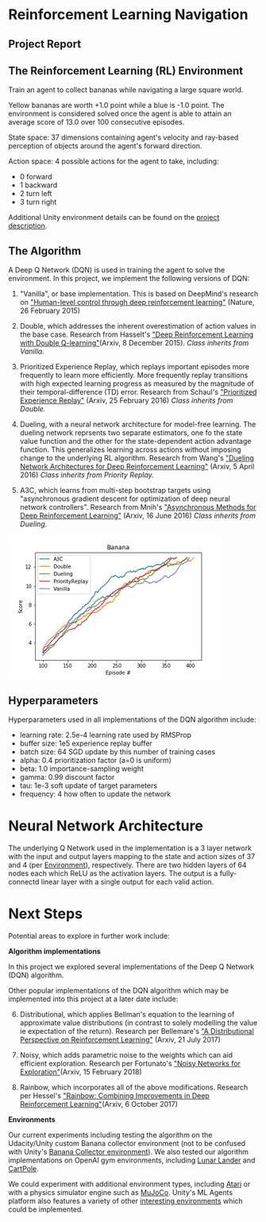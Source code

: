 # Reinforcement Learning Navigation
## Project Report<a name="report"></a>

## The Reinforcement Learning (RL) Environment<a name="environment"></a>

Train an agent to collect bananas while navigating a large square world.  

Yellow bananas are worth +1.0 point while a blue is -1.0 point. The environment is considered solved once the agent is able to attain an average score of 13.0 over 100 consecutive episodes.

State space: 37 dimensions containing agent's velocity and ray-based perception of objects around the agent's forward direction.

Action space: 4 possible actions for the agent to take, including:
- 0 forward
- 1 backward
- 2 turn left
- 3 turn right

Additional Unity environment details can be found on the [project description](https://github.com/udacity/deep-reinforcement-learning/tree/master/p1_navigation).  

## The Algorithm<a name="algorithm"></a>

A Deep Q Network (DQN) is used in training the agent to solve the environment.  In this project, we implement the following versions of DQN:

1. "Vanilla", or base implementation. This is based on DeepMind's research on ["Human-level control through deep reinforcement learning"](https://storage.googleapis.com/deepmind-media/dqn/DQNNaturePaper.pdf) (Nature, 26 February 2015)

2. Double, which addresses the inherent overestimation of action values in the base case.  Research from Hasselt's ["Deep Reinforcement Learning with Double Q-learning"](https://arxiv.org/abs/1509.06461)(Arxiv, 8 December 2015).  *Class inherits from Vanilla.*

3. Prioritized Experience Replay, which replays important episodes more frequently to learn more efficiently.  More frequently replay transitions with high expected learning progress as measured by the magnitude of their temporal-difference (TD) error. Research from Schaul's ["Prioritized Experience Replay"](https://arxiv.org/abs/1511.05952) (Arxiv, 25 February 2016) *Class inherits from Double.*

4. Dueling, with a neural network architecture for model-free learning.  The dueling network reprsents two separate estimators, one fo the state value function and the other for the state-dependent action advantage function.  This generalizes learning across actions without imposing change to the underlying RL algorithm. Research from Wang's ["Dueling Network Architectures for Deep Reinforcement Learning"](https://arxiv.org/abs/1511.06581) (Arxiv, 5 April 2016) *Class inherits from Priority Replay.*

5. A3C, which learns from multi-step bootstrap targets using "asynchronous gradient descent for optimization of deep neural network controllers".  Research from Mnih's ["Asynchronous Methods for Deep Reinforcement Learning"](https://arxiv.org/abs/1602.01783) (Arxiv, 16 June 2016) *Class inherits from Dueling.*

![alt text](https://github.com/cipher813/rl_navigation/blob/master/charts/RLTrainChart-201812021453-Banana_Linux_NoVisBanana.x86_64-Vanilla.png "Banana Results by Algorithm")


## Hyperparameters<a name="hyperparameters"></a>

Hyperparameters used in all implementations of the DQN algorithm include:
- learning rate:  2.5e-4  learning rate used by RMSProp
- buffer size:    1e5     experience replay buffer
- batch size:     64      SGD update by this number of training cases
- alpha:          0.4     prioritization factor (a=0 is uniform)
- beta:           1.0     importance-sampling weight
- gamma:          0.99    discount factor
- tau:            1e-3    soft update of target parameters
- frequency:      4       how often to update the network


# Neural Network Architecture<a name="network"></a>

The underlying Q Network used in the implementation is a 3 layer network with the input and output layers mapping to the state and action sizes of 37 and 4 (per [Environment](#environment)), respectively.  There are two hidden layers of 64 nodes each which ReLU as the activation layers.  The output is a fully-connectd linear layer with a single output for each valid action.  

# Next Steps<a name="nextsteps"></a>

Potential areas to explore in further work include:

**Algorithm implementations**

In this project we explored several implementations of the Deep Q Network (DQN) algorithm.  

Other popular implementations of the DQN algorithm which may be implemented into this project at a later date include:

6. Distributional, which applies Bellman's equation to the learning of approximate value distributions (in contrast to solely modelling the value ie expectation of the return).  Research per Bellemare's ["A Distributional Perspective on Reinforcement Learning"](https://arxiv.org/abs/1707.06887) (Arxiv, 21 July 2017)

7. Noisy, which adds parametric noise to the weights which can aid efficient exploration.  Research per Fortunato's ["Noisy Networks for Exploration"](https://arxiv.org/abs/1706.10295)(Arxiv, 15 February 2018)

8. Rainbow, which incorporates all of the above modifications.  Research per Hessel's ["Rainbow: Combining Improvements in Deep Reinforcement Learning"](https://arxiv.org/abs/1710.02298)(Arxiv, 6 October 2017)


**Environments**

Our current experiments including testing the algorithm on the Udacity/Unity custom Banana collector environment (not to be confused with Unity's [Banana Collector environment](https://github.com/Unity-Technologies/ml-agents/blob/master/docs/Learning-Environment-Examples.md)).  We also tested our algorithm implementations on OpenAI gym environments, including [Lunar Lander](https://gym.openai.com/envs/LunarLander-v2/) and [CartPole](https://gym.openai.com/envs/CartPole-v1/).

We could experiment with additional environment types, including [Atari](https://gym.openai.com/envs/#atari) or with a physics simulator engine such as [MuJoCo](https://gym.openai.com/envs/#mujoco).  Unity's ML Agents platform also features a variety of other [interesting environments](https://github.com/Unity-Technologies/ml-agents/blob/master/docs/Learning-Environment-Examples.md) which could be implemented.  
